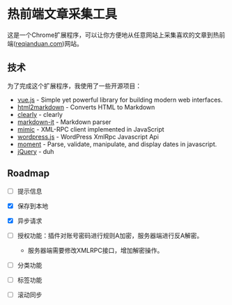 # 热前端文章采集工具

这是一个Chrome扩展程序，可以让你方便地从任意网站上采集喜欢的文章到热前端([reqianduan.com])网站。

## 技术

为了完成这个扩展程序，我使用了一些开源项目：

* [vue.js] - Simple yet powerful library for building modern web interfaces.
* [html2markdown] - Converts HTML to Markdown
* [clearly] - clearly
* [markdown-it] - Markdown parser
* [mimic] - XML-RPC client implemented in JavaScript
* [wordpress.js] - WordPress XmlRpc Javascript Api
* [moment] - Parse, validate, manipulate, and display dates in javascript.
* [jQuery] - duh

## Roadmap

- [ ] 提示信息
- [x] 保存到本地
- [x] 异步请求
- [ ] 授权功能：插件对账号密码进行规则A加密，服务器端进行反A解密。
    - 服务器端需要修改XMLRPC接口，增加解密操作。
- [ ] 分类功能
- [ ] 标签功能
- [ ] 滚动同步


[reqianduan.com]: <http://www.reqianduan.com/>
[vue.js]: <https://github.com/vuejs/vue/>
[html2markdown]: <https://github.com/kates/html2markdown>
[clearly]: <https://github.com/fegeeks/clearly>
[markdown-it]: <https://github.com/markdown-it/markdown-it>
[mimic]: <http://mimic-xmlrpc.sourceforge.net/>
[wordpress.js]: <https://github.com/developerworks/wordpress-xmlrpc-javascript-api>
[moment]: <https://github.com/moment/moment/>
[jQuery]: <http://jquery.com>
